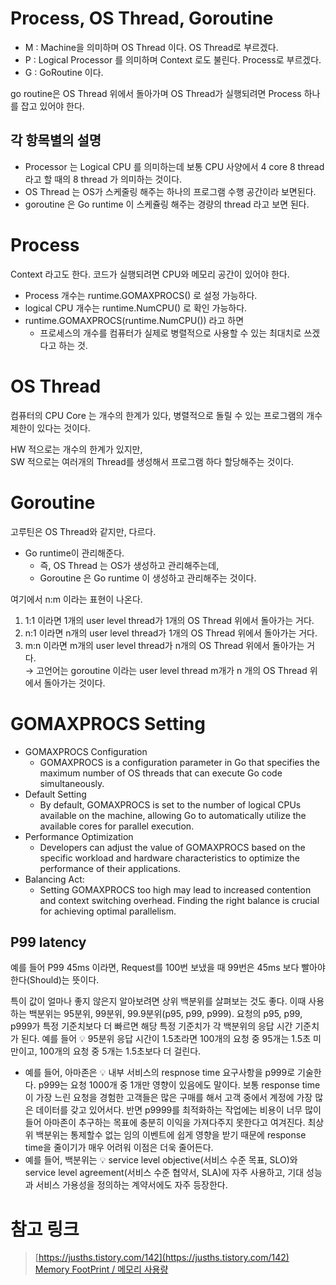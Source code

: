 # Process, OS Thread, Goroutine  

- M : Machine을 의미하며 OS Thread 이다. OS Thread로 부르겠다.
- P : Logical Processor 를 의미하며 Context 로도 불린다. Process로 부르겠다. 
- G : GoRoutine 이다.  

go routine은 OS Thread 위에서 돌아가며 OS Thread가 실행되려면 Process 하나를 잡고 있어야 한다.      

## 각 항목별의 설명 

- Processor 는 Logical CPU 를 의미하는데 보통 CPU 사양에서 4 core 8 thread 라고 할 때의 8 thread 가 의미하는 것이다. 
- OS Thread 는 OS가 스케줄링 해주는 하나의 프로그램 수행 공간이라 보면된다. 
- goroutine 은 Go runtime 이 스케쥴링 해주는 경량의 thread 라고 보면 된다. 

# Process

Context 라고도 한다. 코드가 실행되려면 CPU와 메모리 공간이 있어야 한다.   

- Process 개수는 runtime.GOMAXPROCS() 로 설정 가능하다.  
- logical CPU 개수는 runtime.NumCPU() 로 확인 가능하다. 
- runtime.GOMAXPROCS(runtime.NumCPU()) 라고 하면 
  - 프로세스의 개수를 컴퓨터가 실제로 병렬적으로 사용할 수 있는 최대치로 쓰겠다고 하는 것.

# OS Thread 

컴퓨터의 CPU Core 는 개수의 한계가 있다, 병렬적으로 돌릴 수 있는 프로그램의 개수 제한이 있다는 것이다.  

HW 적으로는 개수의 한계가 있지만,  
SW 적으로는 여러개의 Thread를 생성해서 프로그램 하다 할당해주는 것이다.  

# Goroutine 

고루틴은 OS Thread와 같지만, 다르다.  

- Go runtime이 관리해준다. 
  - 즉, OS Thread 는 OS가 생성하고 관리해주는데, 
  - Goroutine 은 Go runtime 이 생성하고 관리해주는 것이다. 

여기에서 n:m 이라는 표현이 나온다.    
1) 1:1 이라면 1개의 user level thread가 1개의 OS Thread 위에서 돌아가는 거다.   
2) n:1 이라면 n개의 user level thread가 1개의 OS Thread 위에서 돌아가는 거다.    
3) m:n 이라면 m개의 user level thread가 n개의 OS Thread 위에서 돌아가는 거다.    
→ 고언어는 goroutine 이라는 user level thread m개가 n 개의 OS Thread 위에서 돌아가는 것이다.     


# GOMAXPROCS Setting 

- GOMAXPROCS Configuration 
  - GOMAXPROCS is a configuration parameter in Go that specifies the maximum number of OS threads that can execute Go code simultaneously.
- Default Setting
  - By default, GOMAXPROCS is set to the number of logical CPUs available on the machine, allowing Go to automatically utilize the available cores for parallel execution. 
- Performance Optimization
  - Developers can adjust the value of GOMAXPROCS based on the specific workload and hardware characteristics to optimize the performance of their applications.
- Balancing Act:
  - Setting GOMAXPROCS too high may lead to increased contention and context switching overhead. Finding the right balance is crucial for achieving optimal parallelism.

## P99 latency 

예를 들어 P99 45ms 이라면, Request를 100번 보냈을 때 99번은 45ms 보다 빨아야 한다(Should)는 뜻이다.    

특이 값이 얼마나 좋지 않은지 알아보려면 상위 백분위를 살펴보는 것도 좋다. 이때 사용하는 백분위는 95분위, 99분위, 99.9분위(p95, p99, p999). 요청의 p95, p99, p999가 특정 기준치보다 더 빠르면 해당 특정 기준치가 각 백분위의 응답 시간 기준치가 된다.
예를 들어 💡 95분위 응답 시간이 1.5초라면 100개의 요청 중 95개는 1.5초 미만이고, 100개의 요청 중 5개는 1.5초보다 더 걸린다.

- 예를 들어, 아마존은 💡 내부 서비스의 respnose time 요구사항을 p999로 기술한다. p999는 요청 1000개 중 1개만 영향이 있음에도 말이다. 보통 response time이 가장 느린 요청을 경험한 고객들은 많은 구매를 해서 고객 중에서 계정에 가장 많은 데이터를 갖고 있어서다. 반면 p9999를 최적화하는 작업에는 비용이 너무 많이 들어 아마존이 추구하는 목표에 충분히 이익을 가져다주지 못한다고 여겨진다. 최상위 백분위는 통제할수 없는 임의 이벤트에 쉽게 영향을 받기 때문에 response time을 줄이기가 매우 어려워 이점은 더욱 줄어든다.
- 예를 들어, 백분위는 💡 service level objective(서비스 수준 목표, SLO)와 service level agreement(서비스 수준 협약서, SLA)에 자주 사용하고, 기대 성능과 서비스 가용성을 정의하는 계약서에도 자주 등장한다.

# 참고 링크 

> [https://jusths.tistory.com/142](https://jusths.tistory.com/142)   
> [Memory FootPrint / 메모리 사용량](https://en.wikipedia.org/wiki/Memory_footprint)   